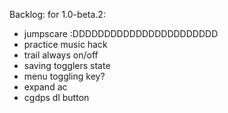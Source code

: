 Backlog:
for 1.0-beta.2:
- jumpscare :DDDDDDDDDDDDDDDDDDDDDDD
- practice music hack
- trail always on/off
- saving togglers state
- menu toggling key?
- expand ac
- cgdps dl button

